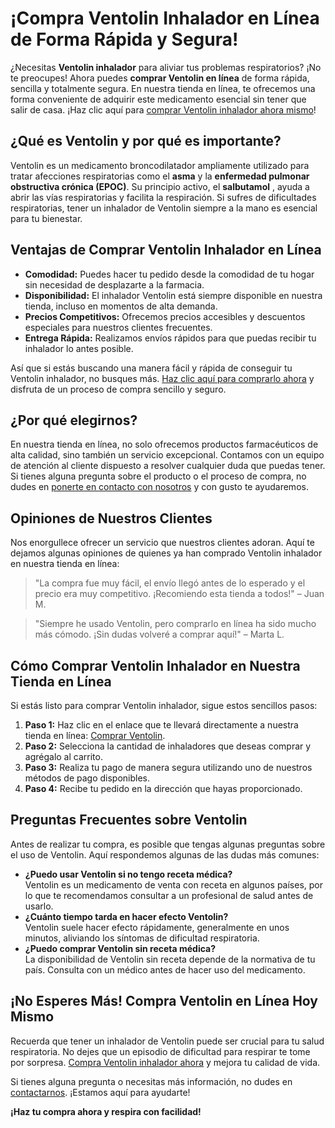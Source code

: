 # ¡Compra Ventolin Inhalador en Línea de Forma Rápida y Segura!

¿Necesitas **Ventolin inhalador** para aliviar tus problemas respiratorios? ¡No te preocupes! Ahora puedes **comprar Ventolin en línea** de forma rápida, sencilla y totalmente segura. En nuestra tienda en línea, te ofrecemos una forma conveniente de adquirir este medicamento esencial sin tener que salir de casa. ¡Haz clic aquí para [comprar Ventolin inhalador ahora mismo](https://tinyurl.com/buyventolininh)!

## ¿Qué es Ventolin y por qué es importante?

Ventolin es un medicamento broncodilatador ampliamente utilizado para tratar afecciones respiratorias como el **asma** y la **enfermedad pulmonar obstructiva crónica (EPOC)**. Su principio activo, el **salbutamol** , ayuda a abrir las vías respiratorias y facilita la respiración. Si sufres de dificultades respiratorias, tener un inhalador de Ventolin siempre a la mano es esencial para tu bienestar.

## Ventajas de Comprar Ventolin Inhalador en Línea

- **Comodidad:** Puedes hacer tu pedido desde la comodidad de tu hogar sin necesidad de desplazarte a la farmacia.
- **Disponibilidad:** El inhalador Ventolin está siempre disponible en nuestra tienda, incluso en momentos de alta demanda.
- **Precios Competitivos:** Ofrecemos precios accesibles y descuentos especiales para nuestros clientes frecuentes.
- **Entrega Rápida:** Realizamos envíos rápidos para que puedas recibir tu inhalador lo antes posible.

Así que si estás buscando una manera fácil y rápida de conseguir tu Ventolin inhalador, no busques más. [Haz clic aquí para comprarlo ahora](https://tinyurl.com/buyventolininh) y disfruta de un proceso de compra sencillo y seguro.

## ¿Por qué elegirnos?

En nuestra tienda en línea, no solo ofrecemos productos farmacéuticos de alta calidad, sino también un servicio excepcional. Contamos con un equipo de atención al cliente dispuesto a resolver cualquier duda que puedas tener. Si tienes alguna pregunta sobre el producto o el proceso de compra, no dudes en [ponerte en contacto con nosotros](https://tinyurl.com/buyventolininh) y con gusto te ayudaremos.

## Opiniones de Nuestros Clientes

Nos enorgullece ofrecer un servicio que nuestros clientes adoran. Aquí te dejamos algunas opiniones de quienes ya han comprado Ventolin inhalador en nuestra tienda en línea:

> "La compra fue muy fácil, el envío llegó antes de lo esperado y el precio era muy competitivo. ¡Recomiendo esta tienda a todos!" – Juan M.

> "Siempre he usado Ventolin, pero comprarlo en línea ha sido mucho más cómodo. ¡Sin dudas volveré a comprar aquí!" – Marta L.

## Cómo Comprar Ventolin Inhalador en Nuestra Tienda en Línea

Si estás listo para comprar Ventolin inhalador, sigue estos sencillos pasos:

1. **Paso 1:** Haz clic en el enlace que te llevará directamente a nuestra tienda en línea: [Comprar Ventolin](https://tinyurl.com/buyventolininh).
2. **Paso 2:** Selecciona la cantidad de inhaladores que deseas comprar y agrégalo al carrito.
3. **Paso 3:** Realiza tu pago de manera segura utilizando uno de nuestros métodos de pago disponibles.
4. **Paso 4:** Recibe tu pedido en la dirección que hayas proporcionado.

## Preguntas Frecuentes sobre Ventolin

Antes de realizar tu compra, es posible que tengas algunas preguntas sobre el uso de Ventolin. Aquí respondemos algunas de las dudas más comunes:

- **¿Puedo usar Ventolin si no tengo receta médica?**  
 Ventolin es un medicamento de venta con receta en algunos países, por lo que te recomendamos consultar a un profesional de salud antes de usarlo.
- **¿Cuánto tiempo tarda en hacer efecto Ventolin?**  
 Ventolin suele hacer efecto rápidamente, generalmente en unos minutos, aliviando los síntomas de dificultad respiratoria.
- **¿Puedo comprar Ventolin sin receta médica?**  
 La disponibilidad de Ventolin sin receta depende de la normativa de tu país. Consulta con un médico antes de hacer uso del medicamento.

## ¡No Esperes Más! Compra Ventolin en Línea Hoy Mismo

Recuerda que tener un inhalador de Ventolin puede ser crucial para tu salud respiratoria. No dejes que un episodio de dificultad para respirar te tome por sorpresa. [Compra Ventolin inhalador ahora](https://tinyurl.com/buyventolininh) y mejora tu calidad de vida.

Si tienes alguna pregunta o necesitas más información, no dudes en [contactarnos](https://tinyurl.com/buyventolininh). ¡Estamos aquí para ayudarte!

**¡Haz tu compra ahora y respira con facilidad!**
